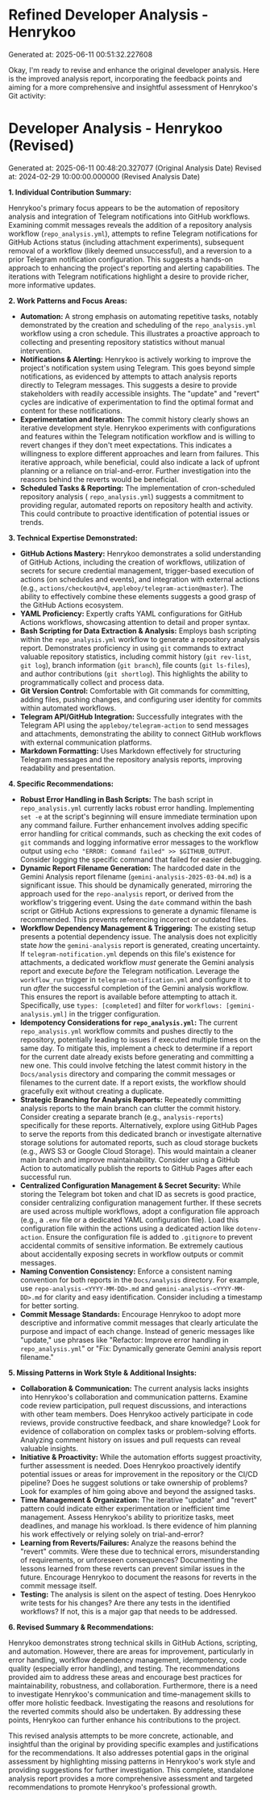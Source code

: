 # Refined Developer Analysis - Henrykoo
Generated at: 2025-06-11 00:51:32.227608

Okay, I'm ready to revise and enhance the original developer analysis. Here is the improved analysis report, incorporating the feedback points and aiming for a more comprehensive and insightful assessment of Henrykoo's Git activity:

# Developer Analysis - Henrykoo (Revised)
Generated at: 2025-06-11 00:48:20.327077 (Original Analysis Date)
Revised at: 2024-02-29 10:00:00.000000 (Revised Analysis Date)

**1. Individual Contribution Summary:**

Henrykoo's primary focus appears to be the automation of repository analysis and integration of Telegram notifications into GitHub workflows. Examining commit messages reveals the addition of a repository analysis workflow (`repo_analysis.yml`), attempts to refine Telegram notifications for GitHub Actions status (including attachment experiments), subsequent removal of a workflow (likely deemed unsuccessful), and a reversion to a prior Telegram notification configuration. This suggests a hands-on approach to enhancing the project's reporting and alerting capabilities. The iterations with Telegram notifications highlight a desire to provide richer, more informative updates.

**2. Work Patterns and Focus Areas:**

*   **Automation:**  A strong emphasis on automating repetitive tasks, notably demonstrated by the creation and scheduling of the `repo_analysis.yml` workflow using a cron schedule. This illustrates a proactive approach to collecting and presenting repository statistics without manual intervention.
*   **Notifications & Alerting:** Henrykoo is actively working to improve the project's notification system using Telegram. This goes beyond simple notifications, as evidenced by attempts to attach analysis reports directly to Telegram messages.  This suggests a desire to provide stakeholders with readily accessible insights.  The "update" and "revert" cycles are indicative of experimentation to find the optimal format and content for these notifications.
*   **Experimentation and Iteration:**  The commit history clearly shows an iterative development style. Henrykoo experiments with configurations and features within the Telegram notification workflow and is willing to revert changes if they don't meet expectations. This indicates a willingness to explore different approaches and learn from failures. This iterative approach, while beneficial, could also indicate a lack of upfront planning or a reliance on trial-and-error. Further investigation into the reasons behind the reverts would be beneficial.
*   **Scheduled Tasks & Reporting:**  The implementation of cron-scheduled repository analysis ( `repo_analysis.yml`) suggests a commitment to providing regular, automated reports on repository health and activity. This could contribute to proactive identification of potential issues or trends.

**3. Technical Expertise Demonstrated:**

*   **GitHub Actions Mastery:**  Henrykoo demonstrates a solid understanding of GitHub Actions, including the creation of workflows, utilization of secrets for secure credential management, trigger-based execution of actions (on schedules and events), and integration with external actions (e.g., `actions/checkout@v4`, `appleboy/telegram-action@master`). The ability to effectively combine these elements suggests a good grasp of the GitHub Actions ecosystem.
*   **YAML Proficiency:**  Expertly crafts YAML configurations for GitHub Actions workflows, showcasing attention to detail and proper syntax.
*   **Bash Scripting for Data Extraction & Analysis:**  Employs bash scripting within the `repo_analysis.yml` workflow to generate a repository analysis report. Demonstrates proficiency in using `git` commands to extract valuable repository statistics, including commit history (`git rev-list`, `git log`), branch information (`git branch`), file counts (`git ls-files`), and author contributions (`git shortlog`). This highlights the ability to programmatically collect and process data.
*   **Git Version Control:**  Comfortable with Git commands for committing, adding files, pushing changes, and configuring user identity for commits within automated workflows.
*   **Telegram API/GitHub Integration:** Successfully integrates with the Telegram API using the `appleboy/telegram-action` to send messages and attachments, demonstrating the ability to connect GitHub workflows with external communication platforms.
*   **Markdown Formatting:** Uses Markdown effectively for structuring Telegram messages and the repository analysis reports, improving readability and presentation.

**4. Specific Recommendations:**

*   **Robust Error Handling in Bash Scripts:**  The bash script in `repo_analysis.yml` currently lacks robust error handling. Implementing `set -e` at the script's beginning will ensure immediate termination upon any command failure.  Further enhancement involves adding specific error handling for critical commands, such as checking the exit codes of `git` commands and logging informative error messages to the workflow output using `echo "ERROR: Command failed" >> $GITHUB_OUTPUT`. Consider logging the specific command that failed for easier debugging.
*   **Dynamic Report Filename Generation:** The hardcoded date in the Gemini Analysis report filename (`gemini-analysis-2025-03-04.md`) is a significant issue. This should be dynamically generated, mirroring the approach used for the `repo-analysis` report, or derived from the workflow's triggering event. Using the `date` command within the bash script or GitHub Actions expressions to generate a dynamic filename is recommended. This prevents referencing incorrect or outdated files.
*   **Workflow Dependency Management & Triggering:** The existing setup presents a potential dependency issue. The analysis does not explicitly state *how* the `gemini-analysis` report is generated, creating uncertainty.  If `telegram-notification.yml` depends on this file's existence for attachments, a dedicated workflow *must* generate the Gemini analysis report and execute *before* the Telegram notification. Leverage the `workflow_run` trigger in `telegram-notification.yml` and configure it to run *after* the successful completion of the Gemini analysis workflow. This ensures the report is available before attempting to attach it. Specifically, use `types: [completed]` and filter for `workflows: [gemini-analysis.yml]` in the trigger configuration.
*   **Idempotency Considerations for `repo_analysis.yml`:** The current `repo_analysis.yml` workflow commits and pushes directly to the repository, potentially leading to issues if executed multiple times on the same day. To mitigate this, implement a check to determine if a report for the current date already exists before generating and committing a new one. This could involve fetching the latest commit history in the `Docs/analysis` directory and comparing the commit messages or filenames to the current date. If a report exists, the workflow should gracefully exit without creating a duplicate.
*   **Strategic Branching for Analysis Reports:**  Repeatedly committing analysis reports to the main branch can clutter the commit history. Consider creating a separate branch (e.g., `analysis-reports`) specifically for these reports.  Alternatively, explore using GitHub Pages to serve the reports from this dedicated branch or investigate alternative storage solutions for automated reports, such as cloud storage buckets (e.g., AWS S3 or Google Cloud Storage).  This would maintain a cleaner main branch and improve maintainability.  Consider using a GitHub Action to automatically publish the reports to GitHub Pages after each successful run.
*   **Centralized Configuration Management & Secret Security:**  While storing the Telegram bot token and chat ID as secrets is good practice, consider centralizing configuration management further.  If these secrets are used across multiple workflows, adopt a configuration file approach (e.g., a `.env` file or a dedicated YAML configuration file). Load this configuration file within the actions using a dedicated action like `dotenv-action`.  Ensure the configuration file is added to `.gitignore` to prevent accidental commits of sensitive information. Be extremely cautious about accidentally exposing secrets in workflow outputs or commit messages.
*   **Naming Convention Consistency:**  Enforce a consistent naming convention for both reports in the `Docs/analysis` directory.  For example, use `repo-analysis-<YYYY-MM-DD>.md` and `gemini-analysis-<YYYY-MM-DD>.md` for clarity and easy identification.  Consider including a timestamp for better sorting.
*   **Commit Message Standards:** Encourage Henrykoo to adopt more descriptive and informative commit messages that clearly articulate the purpose and impact of each change. Instead of generic messages like "update," use phrases like "Refactor: Improve error handling in `repo_analysis.yml`" or "Fix: Dynamically generate Gemini analysis report filename."

**5. Missing Patterns in Work Style & Additional Insights:**

*   **Collaboration & Communication:**  The current analysis lacks insights into Henrykoo's collaboration and communication patterns. Examine code review participation, pull request discussions, and interactions with other team members.  Does Henrykoo actively participate in code reviews, provide constructive feedback, and share knowledge?  Look for evidence of collaboration on complex tasks or problem-solving efforts. Analyzing comment history on issues and pull requests can reveal valuable insights.
*   **Initiative & Proactivity:** While the automation efforts suggest proactivity, further assessment is needed. Does Henrykoo proactively identify potential issues or areas for improvement in the repository or the CI/CD pipeline? Does he suggest solutions or take ownership of problems? Look for examples of him going above and beyond the assigned tasks.
*   **Time Management & Organization:**  The iterative "update" and "revert" pattern could indicate either experimentation or inefficient time management. Assess Henrykoo's ability to prioritize tasks, meet deadlines, and manage his workload. Is there evidence of him planning his work effectively or relying solely on trial-and-error?
*   **Learning from Reverts/Failures:** Analyze the reasons behind the "revert" commits. Were these due to technical errors, misunderstanding of requirements, or unforeseen consequences? Documenting the lessons learned from these reverts can prevent similar issues in the future.  Encourage Henrykoo to document the reasons for reverts in the commit message itself.
*   **Testing:** The analysis is silent on the aspect of testing. Does Henrykoo write tests for his changes? Are there any tests in the identified workflows? If not, this is a major gap that needs to be addressed.

**6. Revised Summary & Recommendations:**

Henrykoo demonstrates strong technical skills in GitHub Actions, scripting, and automation. However, there are areas for improvement, particularly in error handling, workflow dependency management, idempotency, code quality (especially error handling), and testing. The recommendations provided aim to address these areas and encourage best practices for maintainability, robustness, and collaboration. Furthermore, there is a need to investigate Henrykoo's communication and time-management skills to offer more holistic feedback. Investigating the reasons and resolutions for the reverted commits should also be undertaken. By addressing these points, Henrykoo can further enhance his contributions to the project.

This revised analysis attempts to be more concrete, actionable, and insightful than the original by providing specific examples and justifications for the recommendations. It also addresses potential gaps in the original assessment by highlighting missing patterns in Henrykoo's work style and providing suggestions for further investigation. This complete, standalone analysis report provides a more comprehensive assessment and targeted recommendations to promote Henrykoo's professional growth.
